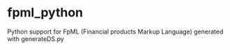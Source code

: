 # fpml_python
Python support for FpML (Financial products Markup Language) generated with generateDS.py
